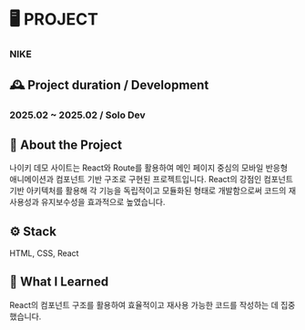 # 🖥️ PROJECT
### NIKE

## 🕰️ Project duration / Development 
### 2025.02 ~ 2025.02 / Solo Dev 

## 📃 About the Project
나이키 데모 사이트는 React와 Route를 활용하여 메인 페이지 중심의 모바일 반응형 애니메이션과 컴포넌트 기반 구조로 구현된 프로젝트입니다. React의 강점인 컴포넌트 기반 아키텍처를 활용해 각 기능을 독립적이고 모듈화된 형태로 개발함으로써 코드의 재사용성과 유지보수성을 효과적으로 높였습니다.

## ⚙️ Stack
HTML, CSS, React

## 📝 What I Learned
React의 컴포넌트 구조를 활용하여 효율적이고 재사용 가능한 코드를 작성하는 데 집중했습니다.
